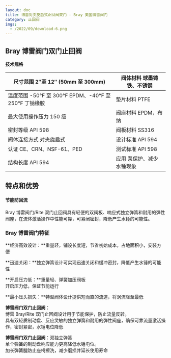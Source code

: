 ```yaml
---
layout: doc
title: 博雷对夹旋启式止回阀双门 – Bray 美国博雷阀门
category: 止回阀
imgs:
  - /2022/09/download-6.png
---
```


## Bray 博雷阀门双门止回阀

**技术规格**

| 尺寸范围 2″至 12″ (50mm 至 300mm)                      | 阀体材料 球墨铸铁、不锈钢 |
| ------------------------------------------------------ | ------------------------- |
| 温度范围 \-50°F 至 300°F EPDM、-40°F 至 250°F 丁钠橡胶 | 垫片材料 PTFE             |
| 最大使用操作压力 150 级                                | 阀座材料 EPDM，布纳       |
| 密封等级 API 598                                       | 阀板材料 SS316            |
| 阀体连接方式 对夹旋启式                                | 设计标准 API 594          |
| 认证 CE、CRN、NSF-61、PED                              | 测试标准 API 598          |
| 结构长度 API 594                                       | 应用 泵保护、减少水锤现象 |

## 特点和优势

#### 节能防回流

Bray 博雷阀门/Rite 双门止回阀具有轻便的双阀板、响应式独立弹簧和耐用的弹性阀座，在流体激活操作中性能可靠，可紧闭密封，降低产生水锤的可能性。

### Bray 博雷阀门特征

**经济高效设计：**重量轻，铺设长度短，节省初始成本，占地面积小，安装方便

**迅速关闭：**独立弹簧设计可实现迅速关闭和缓冲密封，降低产生水锤的可能性

**开启压力低：**重量轻、弹簧加压阀板  
开启压力低，保证节能运行

**最小压头损失：**特型阀体设计提供短而直的流道，将涡流降至最低

**博雷阀门双门止回阀**：  
博雷 Bray/Rite 双门止回阀设计用于节能保护，防止流量反转。  
具有双轻质制动盘、反应灵敏的独立弹簧和耐用的弹性阀座，确保可靠流量激活操作，密封紧密，水锤电位降低

**博雷阀门双门止回阀**：双独立弹簧  
单个弹簧的制动盘响应能力更高降低水锤电位。  
加长弹簧腿防止座椅擦洗，减少磨损并延长使用寿命
